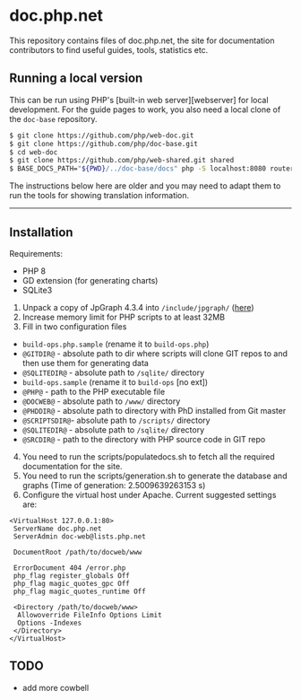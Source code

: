 # doc.php.net

This repository contains files of doc.php.net, the site for documentation
contributors to find useful guides, tools, statistics etc.

## Running a local version

This can be run using PHP's [built-in web server][webserver]
for local development. For the guide pages to work, you also
need a local clone of the `doc-base` repository.

```sh
$ git clone https://github.com/php/web-doc.git
$ git clone https://github.com/php/doc-base.git
$ cd web-doc
$ git clone https://github.com/php/web-shared.git shared
$ BASE_DOCS_PATH="${PWD}/../doc-base/docs" php -S localhost:8080 router.php
```

The instructions below here are older and you may need to adapt them to
run the tools for showing translation information.

---

## Installation
Requirements:
- PHP 8
- GD extension (for generating charts)
- SQLite3

1. Unpack a copy of JpGraph 4.3.4 into `/include/jpgraph/` ([here](http://jpgraph.net/download/download.php?p=1))
2. Increase memory limit for PHP scripts to at least 32MB
3. Fill in two configuration files
- `build-ops.php.sample` (rename it to `build-ops.php`)
- `@GITDIR@` - absolute path to dir where scripts will clone GIT repos to and then use them for generating data
- `@SQLITEDIR@` - absolute path to `/sqlite/` directory
- `build-ops.sample` (rename it to `build-ops` [no ext])
- `@PHP@` - path to the PHP executable file
- `@DOCWEB@` - absolute path to `/www/` directory
- `@PHDDIR@` - absolute path to directory with PhD installed from Git master
- `@SCRIPTSDIR@`- absolute path to `/scripts/` directory
- `@SQLITEDIR@` - absolute path to `/sqlite/` directory
- `@SRCDIR@` - path to the directory with PHP source code in GIT repo
4. You need to run the scripts/populatedocs.sh to fetch all the required documentation for the site.
5. You need to run the scripts/generation.sh to generate the database and graphs (Time of generation: 2.5009639263153 s)
6. Configure the virtual host under Apache. Current suggested settings are:
```
<VirtualHost 127.0.0.1:80>
 ServerName doc.php.net
 ServerAdmin doc-web@lists.php.net

 DocumentRoot /path/to/docweb/www

 ErrorDocument 404 /error.php
 php_flag register_globals Off
 php_flag magic_quotes_gpc Off
 php_flag magic_quotes_runtime Off

 <Directory /path/to/docweb/www>
  Allowoverride FileInfo Options Limit
  Options -Indexes
 </Directory>
</VirtualHost>
```

## TODO
- add more cowbell
